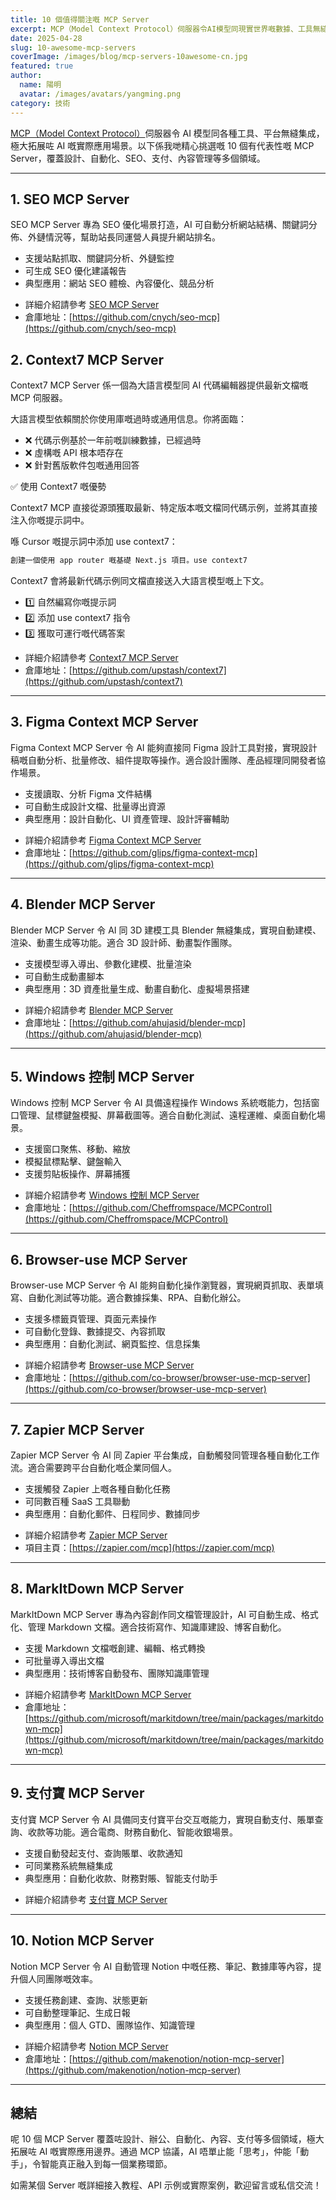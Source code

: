```yaml
---
title: 10 個值得關注嘅 MCP Server
excerpt: MCP（Model Context Protocol）伺服器令AI模型同現實世界嘅數據、工具無縫連接。無論你係開發者、AI愛好者，定係希望提升自動化效率嘅企業用戶，呢10個MCP Server都值得一試！
date: 2025-04-28
slug: 10-awesome-mcp-servers
coverImage: /images/blog/mcp-servers-10awesome-cn.jpg
featured: true
author:
  name: 陽明
  avatar: /images/avatars/yangming.png
category: 技術
---
```


[MCP（Model Context Protocol）](/zh)伺服器令 AI 模型同各種工具、平台無縫集成，極大拓展咗 AI 嘅實際應用場景。以下係我哋精心挑選嘅 10 個有代表性嘅 MCP Server，覆蓋設計、自動化、SEO、支付、內容管理等多個領域。

---

## 1. SEO MCP Server

SEO MCP Server 專為 SEO 優化場景打造，AI 可自動分析網站結構、關鍵詞分佈、外鏈情況等，幫助站長同運營人員提升網站排名。

- 支援站點抓取、關鍵詞分析、外鏈監控
- 可生成 SEO 優化建議報告
- 典型應用：網站 SEO 體檢、內容優化、競品分析

* 詳細介紹請參考 [SEO MCP Server](/zh/servers/seo-mcp)
* 倉庫地址：[https://github.com/cnych/seo-mcp](https://github.com/cnych/seo-mcp)

## 2. Context7 MCP Server

Context7 MCP Server 係一個為大語言模型同 AI 代碼編輯器提供最新文檔嘅 MCP 伺服器。

大語言模型依賴關於你使用庫嘅過時或通用信息。你將面臨：

- ❌ 代碼示例基於一年前嘅訓練數據，已經過時
- ❌ 虛構嘅 API 根本唔存在
- ❌ 針對舊版軟件包嘅通用回答

✅ 使用 Context7 嘅優勢

Context7 MCP 直接從源頭獲取最新、特定版本嘅文檔同代碼示例，並將其直接注入你嘅提示詞中。

喺 Cursor 嘅提示詞中添加 use context7：

```bash
創建一個使用 app router 嘅基礎 Next.js 項目。use context7
```

Context7 會將最新代碼示例同文檔直接送入大語言模型嘅上下文。

- 1️⃣ 自然編寫你嘅提示詞
- 2️⃣ 添加 use context7 指令
- 3️⃣ 獲取可運行嘅代碼答案

* 詳細介紹請參考 [Context7 MCP Server](/zh/servers/context7)
* 倉庫地址：[https://github.com/upstash/context7](https://github.com/upstash/context7)

---

## 3. Figma Context MCP Server

Figma Context MCP Server 令 AI 能夠直接同 Figma 設計工具對接，實現設計稿嘅自動分析、批量修改、組件提取等操作。適合設計團隊、產品經理同開發者協作場景。

- 支援讀取、分析 Figma 文件結構
- 可自動生成設計文檔、批量導出資源
- 典型應用：設計自動化、UI 資產管理、設計評審輔助

* 詳細介紹請參考 [Figma Context MCP Server](/zh/servers/figma-context-mcp)
* 倉庫地址：[https://github.com/glips/figma-context-mcp](https://github.com/glips/figma-context-mcp)

---

## 4. Blender MCP Server

Blender MCP Server 令 AI 同 3D 建模工具 Blender 無縫集成，實現自動建模、渲染、動畫生成等功能。適合 3D 設計師、動畫製作團隊。

- 支援模型導入導出、參數化建模、批量渲染
- 可自動生成動畫腳本
- 典型應用：3D 資產批量生成、動畫自動化、虛擬場景搭建

* 詳細介紹請參考 [Blender MCP Server](/zh/servers/blender-mcp)
* 倉庫地址：[https://github.com/ahujasid/blender-mcp](https://github.com/ahujasid/blender-mcp)

---

## 5. Windows 控制 MCP Server

Windows 控制 MCP Server 令 AI 具備遠程操作 Windows 系統嘅能力，包括窗口管理、鼠標鍵盤模擬、屏幕截圖等。適合自動化測試、遠程運維、桌面自動化場景。

- 支援窗口聚焦、移動、縮放
- 模擬鼠標點擊、鍵盤輸入
- 支援剪貼板操作、屏幕捕獲

* 詳細介紹請參考 [Windows 控制 MCP Server](/zh/servers/MCPControl)
* 倉庫地址：[https://github.com/Cheffromspace/MCPControl](https://github.com/Cheffromspace/MCPControl)

---

## 6. Browser-use MCP Server

Browser-use MCP Server 令 AI 能夠自動化操作瀏覽器，實現網頁抓取、表單填寫、自動化測試等功能。適合數據採集、RPA、自動化辦公。

- 支援多標籤頁管理、頁面元素操作
- 可自動化登錄、數據提交、內容抓取
- 典型應用：自動化測試、網頁監控、信息採集

* 詳細介紹請參考 [Browser-use MCP Server](/zh/servers/browser-use-mcp-server)
* 倉庫地址：[https://github.com/co-browser/browser-use-mcp-server](https://github.com/co-browser/browser-use-mcp-server)

---

## 7. Zapier MCP Server

Zapier MCP Server 令 AI 同 Zapier 平台集成，自動觸發同管理各種自動化工作流。適合需要跨平台自動化嘅企業同個人。

- 支援觸發 Zapier 上嘅各種自動化任務
- 可同數百種 SaaS 工具聯動
- 典型應用：自動化郵件、日程同步、數據同步

* 詳細介紹請參考 [Zapier MCP Server](/zh/servers/zapier)
* 項目主頁：[https://zapier.com/mcp](https://zapier.com/mcp)

---

## 8. MarkItDown MCP Server

MarkItDown MCP Server 專為內容創作同文檔管理設計，AI 可自動生成、格式化、管理 Markdown 文檔。適合技術寫作、知識庫建設、博客自動化。

- 支援 Markdown 文檔嘅創建、編輯、格式轉換
- 可批量導入導出文檔
- 典型應用：技術博客自動發布、團隊知識庫管理

* 詳細介紹請參考 [MarkItDown MCP Server](/zh/servers/markitdown-mcp)
* 倉庫地址：[https://github.com/microsoft/markitdown/tree/main/packages/markitdown-mcp](https://github.com/microsoft/markitdown/tree/main/packages/markitdown-mcp)

---

## 9. 支付寶 MCP Server

支付寶 MCP Server 令 AI 具備同支付寶平台交互嘅能力，實現自動支付、賬單查詢、收款等功能。適合電商、財務自動化、智能收銀場景。

- 支援自動發起支付、查詢賬單、收款通知
- 可同業務系統無縫集成
- 典型應用：自動化收款、財務對賬、智能支付助手

* 詳細介紹請參考 [支付寶 MCP Server](/zh/servers/mcp-server-alipay)

---

## 10. Notion MCP Server

Notion MCP Server 令 AI 自動管理 Notion 中嘅任務、筆記、數據庫等內容，提升個人同團隊嘅效率。

- 支援任務創建、查詢、狀態更新
- 可自動整理筆記、生成日報
- 典型應用：個人 GTD、團隊協作、知識管理

* 詳細介紹請參考 [Notion MCP Server](/zh/servers/notion-mcp-server)
* 倉庫地址：[https://github.com/makenotion/notion-mcp-server](https://github.com/makenotion/notion-mcp-server)

---

## 總結

呢 10 個 MCP Server 覆蓋咗設計、辦公、自動化、內容、支付等多個領域，極大拓展咗 AI 嘅實際應用邊界。通過 MCP 協議，AI 唔單止能「思考」，仲能「動手」，令智能真正融入到每一個業務環節。

如需某個 Server 嘅詳細接入教程、API 示例或實際案例，歡迎留言或私信交流！
